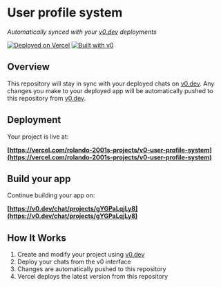 # User profile system

*Automatically synced with your [v0.dev](https://v0.dev) deployments*

[![Deployed on Vercel](https://img.shields.io/badge/Deployed%20on-Vercel-black?style=for-the-badge&logo=vercel)](https://vercel.com/rolando-2001s-projects/v0-user-profile-system)
[![Built with v0](https://img.shields.io/badge/Built%20with-v0.dev-black?style=for-the-badge)](https://v0.dev/chat/projects/gYGPaLqjLy8)

## Overview

This repository will stay in sync with your deployed chats on [v0.dev](https://v0.dev).
Any changes you make to your deployed app will be automatically pushed to this repository from [v0.dev](https://v0.dev).

## Deployment

Your project is live at:

**[https://vercel.com/rolando-2001s-projects/v0-user-profile-system](https://vercel.com/rolando-2001s-projects/v0-user-profile-system)**

## Build your app

Continue building your app on:

**[https://v0.dev/chat/projects/gYGPaLqjLy8](https://v0.dev/chat/projects/gYGPaLqjLy8)**

## How It Works

1. Create and modify your project using [v0.dev](https://v0.dev)
2. Deploy your chats from the v0 interface
3. Changes are automatically pushed to this repository
4. Vercel deploys the latest version from this repository